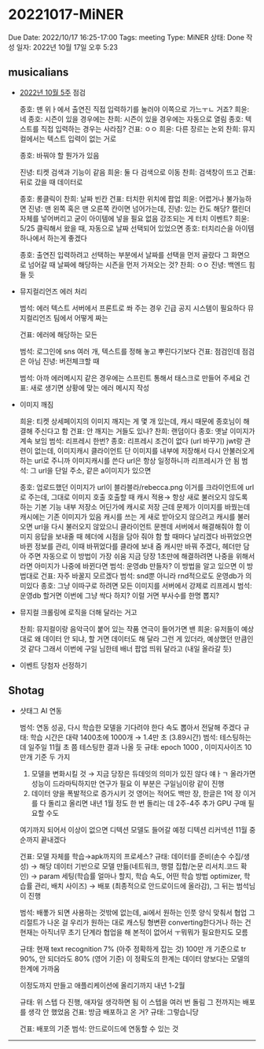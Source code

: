 # 20221017-MiNER

Due Date: 2022/10/17 16:25-17:00
Tags: meeting
Type: MiNER
상태: Done
작성 일자: 2022년 10월 17일 오후 5:23

## musicalians

- [2022년 10월 5주](https://www.notion.so/2022-10-5-091270c712584f16b0797975c20b5c04) 점검
    
    종호: 맨 위ㅏ에서 출연진 직접 입력하기를 눌러야 이쪽으로 가느ㅜㄴ 거죠?
    희윤: 네
    종호: 시즌이 있을 경우에는
    찬희: 시즌이 있을 경우에는 자동으로 열림
    종호: 텍스트를 직접 입력하는 경우는 사라짐?
    건표: ㅇㅇ
    희윤: 다른 장르는 논외
    찬희: 뮤지컬에서는 텍스트 입력이 없는 거로
    
    종호: 바꿔야 할 뭔가가 있음
    
    진녕: 티켓 검색과 기능이 같음
    희윤: 둘 다 검색으로 이동
    찬희: 검색창이 뜨고
    건표: 뒤로 갔을 때 데이터로
    
    종호: 롱클릭이
    찬희: 날짜 빈칸
    건표: 터치한 위치에 팝업
    희윤: 어렵거나 불가능하면 
    진녕: 맨 왼쪽 혹은 맨 오른쪽 칸이면 넘어가는데,
    진녕: 있는 칸도 해당? 캘린더 자체를 넣어버리고
    굳이 아이템에 넣을 필요 없음
    강조되는 게 터치 이벤트?
    희윤: 5/25 클릭해서 왔을 때, 자동으로 날짜 선택되어 있었으면
    종호: 터치리슨을 아이템 하나에서 하는게 좋겠다
    
    종호: 출연진 입력하려고 선택하는 부분에서 날짜를 선택을 먼저 골랐다
    그 화면으로 넘어갈 때 날짜에 해당하는 시즌을 먼저 가져오는 것?
    찬희: ㅇㅇ
    진녕: 백엔드 힘들 듯
    
- 뮤지컬리언즈 에러 처리
    
    범석: 에러 텍스트 서버에서 프론트로 쏴 주는 경우
    긴급 공지 시스템이 필요하다
    뮤지컬리언즈 팀에서 어떻게 짜는 
    
    건표: 에러에 해당하는 모든
    
    범석: 로그인에 sns 여러 개,
    텍스트를 정해 놓고 뿌린다기보다
    건표: 점검인데 점검은 아님
    진녕: 버전체크할 때
    
    범석: 아까 에러메시지 같은 경우에는 스프린트 통해서 태스크로 만들어 주세요
    건표: 새로 생기면 상황에 맞는 에러 메시지 작성
    
- 이미지 깨짐
    
    희윤: 티켓 상세페이지의 이미지 깨지는 게 몇 개 있는데, 캐시 때문에
    종호님이 해결해 주신다고 함
    건표: 안 깨지는 거들도 있나?
    찬희: 랜덤이다
    종호: 옛날 이미지가 계속 보임
    범석: 리프레시 한번?
    종호: 리프레시 조건이 없다 (url 바꾸기)
    jwt랑 관련이 없는데, 이미지캐시 클라이언트 단
    이미지를 내부에 저장해서 다시 안불러오게 하는
    url로 주니까 이미지캐시를 쓴다
    url은 항상 일정하니까 리프레시가 안 됨
    범석: 그 url을 단일 주소, 같은 a이미지가 있으면
    
    종호: 업로드했던 이미지가 url이 블라블라/rebecca.png
    이거를 크라이언트에 url로 주는데, 그대로 이미지 호출
    호출할 때 캐시 적용→ 항상 새로 불러오지 않도록 하는 기본 기능
    내부 저장소 어딘가에 캐시로 저장
    근데 문제가 이미지를 바꿨는데 캐시에는 기존 이미지가 있음
    캐시를 쓰는 게 새로 받아오지 않으려고
    캐시를 불러오면 url을 다시 불러오지 않았으니
    클라이언트 문젠데 서버에서 해결해줘야 함
    이미지 응답을 보내줄 때 헤더에 시점을 담아 줘야 함
    할 때마다 날리겠다
    바뀌었으면 바뀐 정보를 관리, 이때 바뀌었다를 클라에 보내 줌
    캐시만 바꿔 주겠다, 헤더만 담아 주면 자동으로
    이 방법이 가장 쉬움
    지금 당장 1초만에 해결하려면
    나중을 위해서라면 아미지가 나중에 바뀐다면
    범석: 운영db 만들자?
    이 방법을 알고 있으면 이 방법대로
    건표: 자주 바꿀지 모르겠다
    범석: snd뿐 아니라 rnd적으로도 운영db가 의미있다
    종호: 그냥 이따구로 하려면 모든 이미지를 서버에서 강제로 리프레시
    범석: 운영db 할거면 이번에 그냥 싹다 하지?
    이럴 거면 부사수를 한명 뽑지?
    
- 뮤지컬 크롤링에 로직을 더해 달라는 거고
    
    찬희: 뮤지컬이랑 음악극이 붙어 있는 작품
    연극이 들어가면 밴
    희윤: 유저들이 예상대로 왜 데이터 안 되냐, 할 거면 데이터도 해 달라
    그런 게 있더라, 예상했던 만큼인 것 같다
    그래서 이번에 구일 님한테 배너 팝업 띄워 달라고 (내일 올라갈 듯)
    
- 이벤트 당첨자 선정하기

## Shotag

- 샷태그 AI 연동
    
    범석: 연동 성공, 다시 학습한 모델을 기다려야 한다
    속도 뽑아서 전달해 주겠다
    규태: 학습 시간은 대략 1400초에 1000개 → 1.4만 초 (3.89시간)
    범석: 테스팅하는 데 일주일 11월 초 쯤 테스팅한 결과 나올 듯
    규태: epoch 1000 , 이미지사이즈 10만개 기준
    두 가지
    1. 모델을 변화시킬 것 → 지금 당장은 듀데잇의 의미가 있진 않다 얘ㅏㄱ 올라가면 성능이 드라마틱하지만 연구가 필요
    이 부분은 구일님이랑 같이 진행
    2. 데이터 양을 폭발적으로 증가시키 것
    영어는 적어도 백만 장, 한글은 1억 장
    이거를 다 돌리고 올리면 내년 1월 정도
    한 번 돌리는 데 2주-4주
    추가 GPU 구매 필요할 수도
    
    여기까지 되어서 이상이 없으면 디텍션 모델도 들어갈 예정
    디텍션 리커넥션 11월 중순까지 끝내겠다
    
    건표: 모델 자체를 학습→apk까지의 프로세스?
    규태:
    데이터를 준비(손수 수집/생성)
    → 해당 데이터 기반으로 모델 만듦(네트워크, 행렬 집합/논문 리서치.코드 확인)
    → param 세팅(학습률 얼마나 할지, 학습 속도, 어떤 학습 방법 optimizer, 학습률 관리, 배치 사이즈)
    → 배포 (최종적으로 안드로이드에 올라감), 그 뒤는 범석님이 진행
    
    범석: 배퐇가 되면 사용하는 것밖에 없는데, ai에서 원하는 인풋 양식 맞춰서 협업
    그 리절트가 나온 걸 우리가 원하는 대로 캐스팅 형변환 converting한다거나 하는 건
    현재는 아직너무 초기 단계라 협업을 해 본적이 없어서 ㅜ뭐뭐가 필요한지도 모름
    
    규태: 현재 text recognition 7% (아주 정확하게 잡는 것)
    100만 개 기준으로 tr 90%, 안 되더라도 80% (영어 기준)
    이 정확도의 한계는 데이터 양보다는 모델의 한계에 가까움
    
    이정도까지 만들고 애플리케이션에 올리기까지 내년 1-2월
    
    규태: 위 스텝 다 진행, 애자일 생각하면 됨 이 스텝을 여러 번 돌림
    그 전까지는 배포를 생각 안 했었음
    건표: 방금 배포하고 온 거?
    규태: 그렇습니당
    
    건표: 배포의 기준
    범석: 안드로이드에 연동할 수 있는 것
    

---